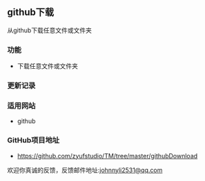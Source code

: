 ## github下载
从github下载任意文件或文件夹

### 功能
- 下载任意文件或文件夹

### 更新记录


### 适用网站
- github

### GitHub项目地址
- https://github.com/zyufstudio/TM/tree/master/githubDownload

欢迎你真诚的反馈，反馈邮件地址:<johnnyli2531@qq.com>
